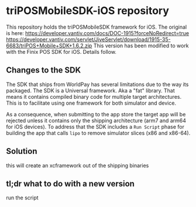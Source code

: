# triPOSMobileSDK-iOS repository
This repository holds the triPOSMobileSDK framework for iOS.
The original is here:
  https://developer.vantiv.com/docs/DOC-1915?forceNoRedirect=true
  https://developer.vantiv.com/servlet/JiveServlet/download/1915-35-6683/triPOS+Mobile+SDK+1.6.2.zip
This version has been modified to work with the Finix POS SDK for iOS. Details follow.

## Changes to the SDK
The SDK that ships from WorldPay has several limitations due to the way its packaged.
The SDK is a Universal framework. Aka a "fat" library. That means it contains compiled binary code for multiple target architectures.
This is to facilitate using one framework for both simulator and device.

As a consequence, when submitting to the app store the target app will be rejected unless it contains only the shipping architecture (arm7 and arm64 for iOS devices). To address that the SDK includes a `Run Script` phase for building the app that calls `lipo` to remove simulator slices (x86 and x86-64).


## Solution
this will create an xcframework out of the shipping binaries


## tl;dr what to do with a new version

run the script